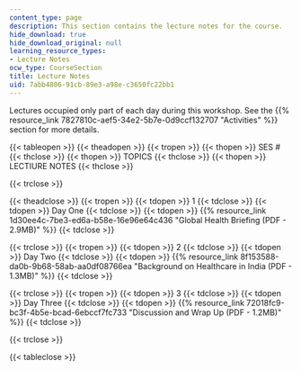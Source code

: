 ```yaml
---
content_type: page
description: This section contains the lecture notes for the course.
hide_download: true
hide_download_original: null
learning_resource_types:
- Lecture Notes
ocw_type: CourseSection
title: Lecture Notes
uid: 7abb4806-91cb-89e3-a98e-c3650fc22bb1
---
```


Lectures occupied only part of each day during this workshop. See the {{% resource_link 7827810c-aef5-34e2-5b7e-0d9ccf132707 "Activities" %}} section for more details.

{{< tableopen >}}
{{< theadopen >}}
{{< tropen >}}
{{< thopen >}}
SES #
{{< thclose >}}
{{< thopen >}}
TOPICS
{{< thclose >}}
{{< thopen >}}
LECTIURE NOTES
{{< thclose >}}

{{< trclose >}}

{{< theadclose >}}
{{< tropen >}}
{{< tdopen >}}
1
{{< tdclose >}}
{{< tdopen >}}
Day One
{{< tdclose >}}
{{< tdopen >}}
{{% resource_link 1d30ee4c-7be3-ed6a-b58e-16e96e64c436 "Global Health Briefing (PDF - 2.9MB)" %}}
{{< tdclose >}}

{{< trclose >}}
{{< tropen >}}
{{< tdopen >}}
2
{{< tdclose >}}
{{< tdopen >}}
Day Two
{{< tdclose >}}
{{< tdopen >}}
{{% resource_link 8f153588-da0b-9b68-58ab-aa0df08766ea "Background on Healthcare in India (PDF - 1.3MB)" %}}
{{< tdclose >}}

{{< trclose >}}
{{< tropen >}}
{{< tdopen >}}
3
{{< tdclose >}}
{{< tdopen >}}
Day Three
{{< tdclose >}}
{{< tdopen >}}
{{% resource_link 72018fc9-bc3f-4b5e-bcad-6ebccf7fc733 "Discussion and Wrap Up (PDF - 1.2MB)" %}}
{{< tdclose >}}

{{< trclose >}}

{{< tableclose >}}